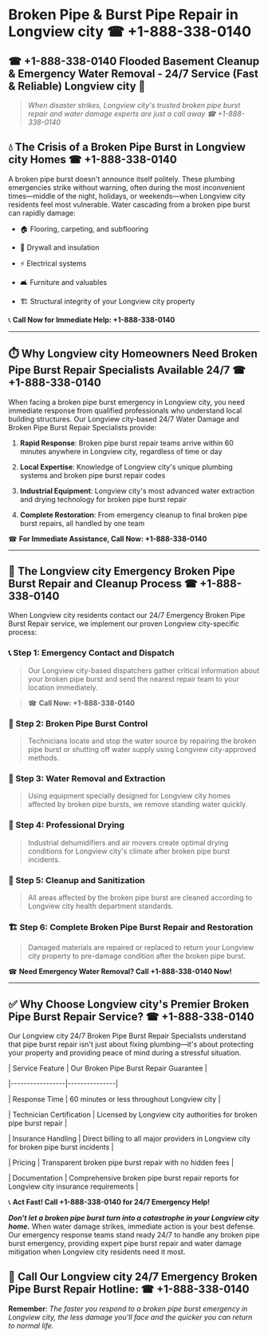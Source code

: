 # Broken Pipe & Burst Pipe Repair in Longview city ☎ +1-888-338-0140  
## ☎ +1-888-338-0140 Flooded Basement Cleanup & Emergency Water Removal - 24/7 Service (Fast & Reliable) Longview city 🚨  

> *When disaster strikes, Longview city's trusted broken pipe burst repair and water damage experts are just a call away ☎ +1-888-338-0140*  

## 💧 The Crisis of a Broken Pipe Burst in Longview city Homes ☎ +1-888-338-0140  

A broken pipe burst doesn't announce itself politely. These plumbing emergencies strike without warning, often during the most inconvenient times—middle of the night, holidays, or weekends—when Longview city residents feel most vulnerable. Water cascading from a broken pipe burst can rapidly damage:  

* 🏠 Flooring, carpeting, and subflooring  
* 🧱 Drywall and insulation  
* ⚡ Electrical systems  
* 🛋️ Furniture and valuables  
* 🏗️ Structural integrity of your Longview city property  

📞 **Call Now for Immediate Help: +1-888-338-0140**  

---  

## ⏱️ Why Longview city Homeowners Need Broken Pipe Burst Repair Specialists Available 24/7 ☎ +1-888-338-0140  

When facing a broken pipe burst emergency in Longview city, you need immediate response from qualified professionals who understand local building structures. Our Longview city-based 24/7 Water Damage and Broken Pipe Burst Repair Specialists provide:  

1. **Rapid Response**: Broken pipe burst repair teams arrive within 60 minutes anywhere in Longview city, regardless of time or day  
2. **Local Expertise**: Knowledge of Longview city's unique plumbing systems and broken pipe burst repair codes  
3. **Industrial Equipment**: Longview city's most advanced water extraction and drying technology for broken pipe burst repair  
4. **Complete Restoration**: From emergency cleanup to final broken pipe burst repairs, all handled by one team  

☎ **For Immediate Assistance, Call Now: +1-888-338-0140**  

---  

## 🔧 The Longview city Emergency Broken Pipe Burst Repair and Cleanup Process ☎ +1-888-338-0140  

When Longview city residents contact our 24/7 Emergency Broken Pipe Burst Repair service, we implement our proven Longview city-specific process:  

### 📞 Step 1: Emergency Contact and Dispatch  
> Our Longview city-based dispatchers gather critical information about your broken pipe burst and send the nearest repair team to your location immediately.  
> ☎ **Call Now: +1-888-338-0140**  

### 🚿 Step 2: Broken Pipe Burst Control  
> Technicians locate and stop the water source by repairing the broken pipe burst or shutting off water supply using Longview city-approved methods.  

### 🌊 Step 3: Water Removal and Extraction  
> Using equipment specially designed for Longview city homes affected by broken pipe bursts, we remove standing water quickly.  

### 💨 Step 4: Professional Drying  
> Industrial dehumidifiers and air movers create optimal drying conditions for Longview city's climate after broken pipe burst incidents.  

### 🧼 Step 5: Cleanup and Sanitization  
> All areas affected by the broken pipe burst are cleaned according to Longview city health department standards.  

### 🏗️ Step 6: Complete Broken Pipe Burst Repair and Restoration  
> Damaged materials are repaired or replaced to return your Longview city property to pre-damage condition after the broken pipe burst.  

☎ **Need Emergency Water Removal? Call +1-888-338-0140 Now!**  

---  

## ✅ Why Choose Longview city's Premier Broken Pipe Burst Repair Service? ☎ +1-888-338-0140  

Our Longview city 24/7 Broken Pipe Burst Repair Specialists understand that pipe burst repair isn't just about fixing plumbing—it's about protecting your property and providing peace of mind during a stressful situation.  

| Service Feature | Our Broken Pipe Burst Repair Guarantee |  
|-----------------|---------------|  
| Response Time | 60 minutes or less throughout Longview city |  
| Technician Certification | Licensed by Longview city authorities for broken pipe burst repair |  
| Insurance Handling | Direct billing to all major providers in Longview city for broken pipe burst incidents |  
| Pricing | Transparent broken pipe burst repair with no hidden fees |  
| Documentation | Comprehensive broken pipe burst repair reports for Longview city insurance requirements |  

📞 **Act Fast! Call +1-888-338-0140 for 24/7 Emergency Help!**  

***Don't let a broken pipe burst turn into a catastrophe in your Longview city home.*** When water damage strikes, immediate action is your best defense. Our emergency response teams stand ready 24/7 to handle any broken pipe burst emergency, providing expert pipe burst repair and water damage mitigation when Longview city residents need it most.  

## 📱 Call Our Longview city 24/7 Emergency Broken Pipe Burst Repair Hotline: ☎ +1-888-338-0140  

**Remember**: *The faster you respond to a broken pipe burst emergency in Longview city, the less damage you'll face and the quicker you can return to normal life.*